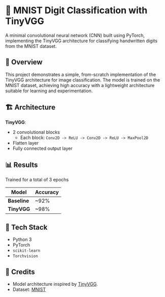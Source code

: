 # 🧠 MNIST Digit Classification with TinyVGG

A minimal convolutional neural network (CNN) built using PyTorch, implementing the TinyVGG architecture for classifying handwritten digits from the MNIST dataset.

## 📌 Overview

This project demonstrates a simple, from-scratch implementation of the TinyVGG architecture for image classification. The model is trained on the MNIST dataset, achieving high accuracy with a lightweight architecture suitable for learning and experimentation.

## 🏗️ Architecture

**TinyVGG**:
- 2 convolutional blocks  
  - Each block: `Conv2D -> ReLU -> Conv2D -> ReLU -> MaxPool2D`
- Flatten layer
- Fully connected output layer

## 📊 Results

Trained for a total of 3 epochs

|             Model           |    Accuracy   |
|-----------------------------|---------------|
| **Baseline**                | ~92%          |
| **TinyVGG**                 | ~98%          |


## 🧰 Tech Stack

- Python 3
- PyTorch
- `scikit-learn`
- `Torchvision`

## 📌 Credits

- Model architecture inspired by [TinyVGG](https://learnpytorch.io).
- Dataset: [MNIST](http://yann.lecun.com/exdb/mnist/)
